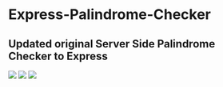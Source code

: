 # Express-Palindrome-Checker
## Updated original Server Side Palindrome Checker to Express
<img src="https://github.com/betheld/palindromeExpress/blob/b6a3e9c9ccd756b5006b435d75e3fe8d079f9cc4/public/img/paliExpressSS.png">
<img src="https://github.com/betheld/palindromeExpress/blob/b6a3e9c9ccd756b5006b435d75e3fe8d079f9cc4/public/img/paliExpressRacecar.png">
<img src="https://github.com/betheld/palindromeExpress/blob/b6a3e9c9ccd756b5006b435d75e3fe8d079f9cc4/public/img/paliExpressMustang.png">
